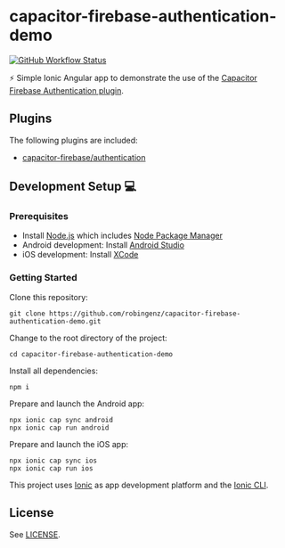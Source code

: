 # capacitor-firebase-authentication-demo

[![GitHub Workflow Status](https://img.shields.io/github/workflow/status/robingenz/capacitor-firebase-authentication-demo/CI/main)](https://github.com/robingenz/capacitor-firebase-authentication-demo/actions)

<!-- [![GitHub tag (latest SemVer)](https://img.shields.io/github/tag/robingenz/capacitor-firebase-authentication-demo?color=brightgreen&label=version)](https://github.com/robingenz/capacitor-firebase-authentication-demo/releases) -->

⚡️ Simple Ionic Angular app to demonstrate the use of the [Capacitor Firebase Authentication plugin](https://github.com/robingenz/capacitor-firebase-authentication).

## Plugins

The following plugins are included:

- [capacitor-firebase/authentication](https://github.com/robingenz/capacitor-firebase)

## Development Setup 💻

### Prerequisites

- Install [Node.js](https://nodejs.org) which includes [Node Package Manager](https://www.npmjs.com/get-npm)
- Android development: Install [Android Studio](https://developer.android.com/studio)
- iOS development: Install [XCode](https://apps.apple.com/de/app/xcode/id497799835?mt=12)

### Getting Started

Clone this repository:

```
git clone https://github.com/robingenz/capacitor-firebase-authentication-demo.git
```

Change to the root directory of the project:

```
cd capacitor-firebase-authentication-demo
```

Install all dependencies:

```
npm i
```

Prepare and launch the Android app:

```
npx ionic cap sync android
npx ionic cap run android
```

Prepare and launch the iOS app:

```
npx ionic cap sync ios
npx ionic cap run ios
```

This project uses [Ionic](https://ionicframework.com/) as app development platform and the [Ionic CLI](https://ionicframework.com/docs/cli).

<!-- ## Changelog

See [CHANGELOG.md](https://github.com/robingenz/capacitor-firebase-authentication-demo/blob/main/CHANGELOG.md). -->

## License

See [LICENSE](https://github.com/robingenz/capacitor-firebase-authentication-demo/blob/main/LICENSE).
